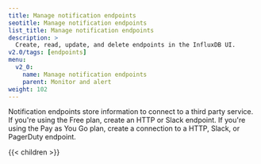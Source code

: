 ```yaml
---
title: Manage notification endpoints
seotitle: Manage notification endpoints
list_title: Manage notification endpoints
description: >
  Create, read, update, and delete endpoints in the InfluxDB UI.
v2.0/tags: [endpoints]
menu:
  v2_0:
    name: Manage notification endpoints
    parent: Monitor and alert
weight: 102
---
```


Notification endpoints store information to connect to a third party service. If you're using the Free plan, create an HTTP or Slack endpoint. If you're using the Pay as You Go plan, create a connection to a HTTP, Slack, or PagerDuty endpoint.

{{< children >}}
